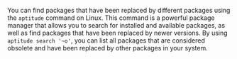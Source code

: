 You can find packages that have been replaced by different packages using the `aptitude` command on Linux. This command is a powerful package manager that allows you to search for installed and available packages, as well as find packages that have been replaced by newer versions. By using `aptitude search '~o'`, you can list all packages that are considered obsolete and have been replaced by other packages in your system.

